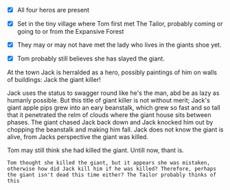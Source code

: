   - [x] All four heros are present
  - [x] Set in the tiny village where Tom first met The Tailor, probably coming or going to or from the Expansive Forest
  - [X] They may or may not have met the lady who lives in the giants shoe yet.
  - [X] Tom probably still believes she has slayed the giant.
  
  
  At the town Jack is herralded as a hero, possibly paintings of him on walls of buildings: Jack the giant killer!
  
  Jack uses the status to swagger round like he's the man, abd be as lazy as humanly possible. But this title of giant killer is not without merit; Jack's giant apple pips grew into an eary beanstalk, which grew so fast and so tall that it penetrated the relm of clouds where the giant house sits between phases. The giant chased Jack back down and Jack knocked him out by chopping the beanstalk and making him fall. Jack does not know the giant is alive, from Jacks perspective the giant was killed.
  
  Tom may still think she had killed the giant. Untill now, thant is. 

    Tom thought she killed the giant, but it appears she was mistaken, otherwise how did Jack kill him if he was killed? Therefore, perhaps the giant isn't dead this time either? The Tailor probably thinks of this
